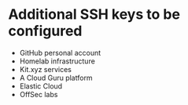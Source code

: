 # Additional SSH keys to be configured

- GitHub personal account
- Homelab infrastructure
- Kit.xyz services
- A Cloud Guru platform
- Elastic Cloud
- OffSec labs
